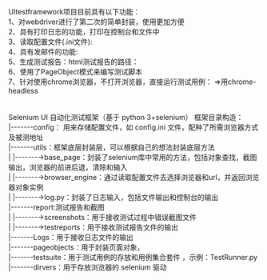 UItestframework项目目前具有以下功能：<br>
1、对webdriver进行了第二次的简单封装，使用更加方便
</br>
2、具有打印日志的功能，打印在控制台和文件中
<br>
3、读取配置文件(.ini文件):
<br>
4、具有发邮件的功能:
<br>
5、生成测试报告：html测试报告的路径：
<br>
6、使用了PageObject模式来编写测试脚本
<br>
7、针对使用chrome浏览器，不打开浏览器，直接运行测试用例：
   =>用chrome-headless
<br>
<br>
<br>
Selenium UI 自动化测试框架（基于 python 3+selenium）
框架目录构造：<br>
|-------config： 用来存储配置文件，如 config.ini 文件，配种了所需浏览器方式及被测地址
<br>
|-------utils：框架底层封装层，可以根据自己的想法封装底层方法
<br>
|  |-------→base_page：封装了selenium库中常用的方法，包括对象查找，截图输出，浏览器的前进后退，清除和输入
<br>
|  |-------→browser_engine：通过读取配置文件去选择浏览器和url，并返回浏览器对象实例
<br>
|  |-------→log.py：封装了日志输入，包括文件输出和控制台的输出 
<br>
|-------report:测试报告和截图
<br>
|  |-------→screenshots：用于接收测试过程中错误截图文件
<br>
|  |-------→testreports：用于接收测试报告文件的输出
<br>
|-------Logs：用于接收日志文件的输出
<br>
|-------pageobjects：用于封装页面对象，
<br>
|-------testsuite：用于测试用例的存放和用例集合套件 ，示例：TestRunner.py
<br>
|-------dirvers：用于存放浏览器的 selenium 驱动
